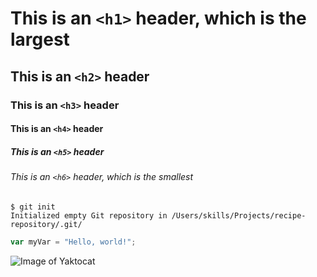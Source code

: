 # This is an `<h1>` header, which is the largest

## This is an `<h2>` header

### This is an `<h3>` header

#### This is an `<h4>` header

##### This is an `<h5>` header

###### This is an `<h6>` header, which is the smallest

```
$ git init
Initialized empty Git repository in /Users/skills/Projects/recipe-repository/.git/
```


``` javascript
var myVar = "Hello, world!";
```



![Image of Yaktocat](https://octodex.github.com/images/yaktocat.png)

